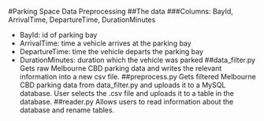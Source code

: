 #Parking Space Data Preprocessing
##The data
###Columns: BayId, ArrivalTime, DepartureTime, DurationMinutes
- BayId: id of parking bay
- ArrivalTime: time a vehicle arrives at the parking bay
- DepartureTime: time the vehicle departs the parking bay
- DurationMinutes: duration which the vehicle was parked
##data_filter.py
Gets raw Melbourne CBD parking data and writes the relevant information into a new csv file.
##preprocess.py
Gets filtered Melbourne CBD parking data from data_filter.py and uploads it to a MySQL database. User selects the .csv file and uploads it to a table in the database.
##reader.py
Allows users to read information about the database and rename tables. 
